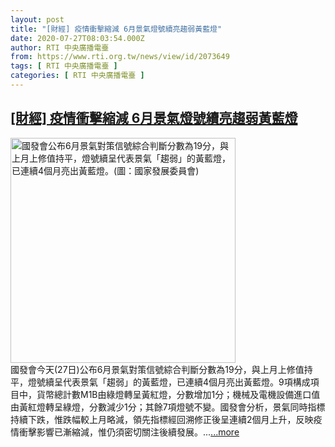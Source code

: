 ```yaml
---
layout: post
title: "[財經] 疫情衝擊縮減 6月景氣燈號續亮趨弱黃藍燈"
date: 2020-07-27T08:03:54.000Z
author: RTI 中央廣播電臺
from: https://www.rti.org.tw/news/view/id/2073649
tags: [ RTI 中央廣播電臺 ]
categories: [ RTI 中央廣播電臺 ]
---
```

<!--1595837034000-->
[[財經] 疫情衝擊縮減 6月景氣燈號續亮趨弱黃藍燈](https://www.rti.org.tw/news/view/id/2073649)
------

<div>
<img src="https://static.rti.org.tw/assets/thumbnails/2020/07/27/1834e23ffb384ceaab419326d14aeeb0.png" width="360" alt="國發會公布6月景氣對策信號綜合判斷分數為19分，與上月上修值持平，燈號續呈代表景氣「趨弱」的黃藍燈，已連續4個月亮出黃藍燈。(圖：國家發展委員會)" title="國發會公布6月景氣對策信號綜合判斷分數為19分，與上月上修值持平，燈號續呈代表景氣「趨弱」的黃藍燈，已連續4個月亮出黃藍燈。(圖：國家發展委員會)"><br>國發會今天(27日)公布6月景氣對策信號綜合判斷分數為19分，與上月上修值持平，燈號續呈代表景氣「趨弱」的黃藍燈，已連續4個月亮出黃藍燈。9項構成項目中，貨幣總計數M1B由綠燈轉呈黃紅燈，分數增加1分；機械及電機設備進口值由黃紅燈轉呈綠燈，分數減少1分；其餘7項燈號不變。國發會分析，景氣同時指標持續下跌，惟跌幅較上月略減，領先指標經回溯修正後呈連續2個月上升，反映疫情衝擊影響已漸縮減，惟仍須密切關注後續發展。...<a target="_blank" href="https://www.rti.org.tw/news/view/id/2073649">...more</a>
</div>
